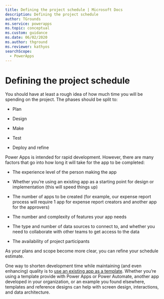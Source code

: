 ```yaml
---
title: Defining the project schedule | Microsoft Docs
description: Defining the project schedule
author: TGrounds
ms.service: powerapps
ms.topic: conceptual
ms.custom: guidance
ms.date: 06/02/2020
ms.author: thground
ms.reviewer: kathyos
searchScope:  
  - PowerApps
---
```


# Defining the project schedule

You should have at least a rough idea of how much time you will be spending on
the project. The phases should be split to:

-   Plan

-   Design

-   Make

-   Test

-   Deploy and refine

Power Apps is intended for rapid development. However, there are many factors
that go into how long it will take for the app to be completed:

-   The experience level of the person making the app

-   Whether you’re using an existing app as a starting point for design or
    implementation (this will speed things up)

-   The number of apps to be created (for example, our expense report process
    will require 1 app for expense report creators and another app for the
    approvers)

-   The number and complexity of features your app needs

-   The type and number of data sources to connect to, and whether you need to
    collaborate with other teams to get access to the data

-   The availability of project participants

As your plans and scope become more clear, you can refine your schedule
estimate.

One way to shorten development time while maintaining (and even enhancing)
quality is to [use an existing app as a template](../../maker/canvas-apps/get-started-test-drive.md). Whether you’re using a template
provide with Power Apps or Power Automate, another app developed in your
organization, or an example you found elsewhere, templates and reference designs
can help with screen design, interactions, and data architecture.
